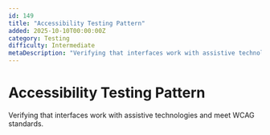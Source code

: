 ```yaml
---
id: 149
title: "Accessibility Testing Pattern"
added: 2025-10-10T00:00:00Z
category: Testing
difficulty: Intermediate
metaDescription: "Verifying that interfaces work with assistive technologies and meet WCAG standards."
---
```


# Accessibility Testing Pattern

Verifying that interfaces work with assistive technologies and meet WCAG standards.
